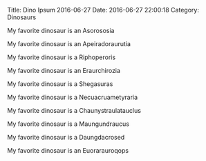 Title: Dino Ipsum 2016-06-27
Date: 2016-06-27 22:00:18
Category: Dinosaurs

My favorite dinosaur is an Asorososia

My favorite dinosaur is an Apeiradoraurutia

My favorite dinosaur is a Riphoperoris

My favorite dinosaur is an Eraurchirozia

My favorite dinosaur is a Shegasuras

My favorite dinosaur is a Necuacruametyraria

My favorite dinosaur is a Chaunystraulatauclus

My favorite dinosaur is a Maungundraucus

My favorite dinosaur is a Daungdacrosed

My favorite dinosaur is an Euorarauroqops
